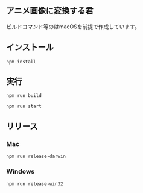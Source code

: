 ## アニメ画像に変換する君

ビルドコマンド等のはmacOSを前提で作成しています。

## インストール
`npm install`


## 実行
`npm run build`

`npm run start`


## リリース

### Mac
`npm run release-darwin`

### Windows

`npm run release-win32`
